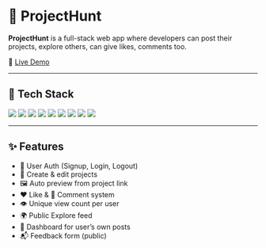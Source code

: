 # 🚀 ProjectHunt

**ProjectHunt** is a full-stack web app where developers can post their projects, explore others, can give likes, comments too.

🔗 [Live Demo](https://projecthuntapp.vercel.app/)

---

## 🧰 Tech Stack

<p align="left">
  <img src="https://img.shields.io/badge/React-20232A?style=for-the-badge&logo=react&logoColor=61DAFB" />
  <img src="https://img.shields.io/badge/TypeScript-3178C6?style=for-the-badge&logo=typescript&logoColor=white" />
  <img src="https://img.shields.io/badge/Vite-646CFF?style=for-the-badge&logo=vite&logoColor=FFD62E" />
  <img src="https://img.shields.io/badge/TailwindCSS-38B2AC?style=for-the-badge&logo=tailwind-css&logoColor=white" />
  <img src="https://img.shields.io/badge/Shadcn/UI-000000?style=for-the-badge" />
  <img src="https://img.shields.io/badge/Redux%20Toolkit-764ABC?style=for-the-badge&logo=redux&logoColor=white" />
  <img src="https://img.shields.io/badge/React%20Hook%20Form-EC5990?style=for-the-badge&logo=reacthookform&logoColor=white" />
  <img src="https://img.shields.io/badge/Appwrite-F02E65?style=for-the-badge&logo=appwrite&logoColor=white" />
  <img src="https://img.shields.io/badge/Vercel-000000?style=for-the-badge&logo=vercel&logoColor=white" />
</p>

---

## ✨ Features

- 🔐 User Auth (Signup, Login, Logout)
- 📝 Create & edit projects
- 🖼️ Auto preview from project link
- ❤️ Like & 💬 Comment system
- 👁️ Unique view count per user
- 🌍 Public Explore feed
- 📁 Dashboard for user’s own posts
- 📬 Feedback form (public)
